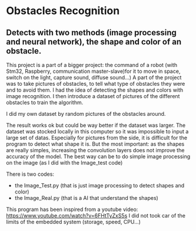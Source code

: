 # Obstacles Recognition
## Detects with two methods (image processing and neural network), the shape and color of an obstacle.

This project is a part of a bigger project: the command of a robot (with Stm32, Raspberry, communication master-slave)for it to move in space, switch on the light, capture sound, diffuse sound...) A part of the project was to take pictures of obstacles, to tell what type of obstacles they were and to avoid them. I had the idea of detecting the shapes and colors with image recognition. I then introduce a dataset of pictures of the different obstacles to train the algorithm.

I did my own dataset by random pictures of the obstacles around.

The result works ok but could be way better if the dataset was larger. The dataset was stocked locally in this computer so it was impossible to input a large set of datas. Especially for pictures from the side, it is difficult for the program to detect what shape it is. But the most important: as the shapes are really simples, increasing the convolution layers does not improve the accuracy of the model. The best way can be to do simple image processing on the image (as I did with the Image_test code)
 
There is two codes: 
- the Image_Test.py (that is just image processing to detect shapes and color)
- the Image_Real.py (that is a AI that understand the shapes)


This program has been inspired from a youtube video: https://www.youtube.com/watch?v=6FHtTyZxS5s
I did not took car of the limits of the embedded system (storage, speed, CPU...)
